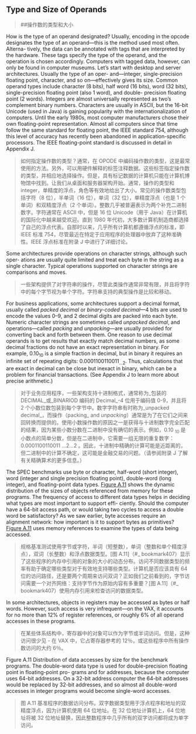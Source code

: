## Type and Size of Operands

> ##操作数的类型和大小

How is the type of an operand designated? Usually, encoding in the opcode designates the type of an operand—this is the method used most often. Alterna- tively, the data can be annotated with tags that are interpreted by the hardware. These tags specify the type of the operand, and the operation is chosen accordingly. Computers with tagged data, however, can only be found in computer museums. Let’s start with desktop and server architectures. Usually the type of an oper- and—integer, single-precision floating point, character, and so on—effectively gives its size. Common operand types include character (8 bits), half word (16 bits), word (32 bits), single-precision floating point (also 1 word), and double- precision floating point (2 words). Integers are almost universally represented as two’s complement binary numbers. Characters are usually in ASCII, but the 16-bit Unicode (used in Java) is gaining popularity with the internationalization of computers. Until the early 1980s, most computer manufacturers chose their own floating-point representation. Almost all computers since that time follow the same standard for floating point, the IEEE standard 754, although this level of accuracy has recently been abandoned in application-specific processors. The IEEE floating-point standard is discussed in detail in Appendix J.

> 如何指定操作数的类型？通常，在 OPODE 中编码操作数的类型，这是最常使用的方法。另外，可以用硬件解释的标签注释数据。这些标签指定操作数的类型，并相应地选择操作。但是，具有标记数据的计算机只能在计算机博物馆中找到。让我们从桌面和服务器架构开始。通常，操作的类型和 integer，单精度的浮点，角色等有效地给出了大小。常见的操作数类型包括字符（8 位），半单词（16 位），单词（32 位），单精度浮点（也是 1 个单词）和双精度浮点（2 个单词）。整数几乎被普遍表示为两个补充二进制数字。字符通常在 ASCII 中，但是 16 位 Unicode（用于 Java）在计算机的国际化中越来越受欢迎。直到 1980 年代初，大多数计算机制造商都选择了自己的浮点代表。自那时以来，几乎所有计算机都遵循浮点的标准，即 IEEE 标准 754，尽管最近在特定于应用程序的处理器中放弃了这种准确性。IEEE 浮点标准在附录 J 中进行了详细讨论。

Some architectures provide operations on character strings, although such oper- ations are usually quite limited and treat each byte in the string as a single character. Typical operations supported on character strings are comparisons and moves.

> 一些架构提供了对字符串的操作，尽管此类操作通常非常有限，并且将字符中的每个字节视为单个字符。字符串支持的典型操作是比较和移动。

For business applications, some architectures support a decimal format, usually called _packed decimal_ or _binary-coded decimal_—4 bits are used to encode the values 0–9, and 2 decimal digits are packed into each byte. Numeric character strings are sometimes called _unpacked decimal_, and operations—called _packing_ and _unpacking_—are usually provided for converting back and forth between them. One reason to use decimal operands is to get results that exactly match decimal numbers, as some decimal fractions do not have an exact representation in binary. For example, 0.10<sub>10</sub> is a simple fraction in decimal, but in binary it requires an infinite set of repeating digits: 0.0001100110011<sub>…2</sub>. Thus, calculations that are exact in decimal can be close but inexact in binary, which can be a problem for financial transactions. (See Appendix J to learn more about precise arithmetic.)

> 对于业务应用程序，一些架构支持十进制格式，通常称为_包装的 DECIMAL_或_BINARIOD 编码的 Decimal_-4 位用于编码值 0-9，并且将 2 个小数位数包装到每个字节中。数字字符串有时称为_unpacked decimal_，而操作（packing_ and _unpacking_）通常是为了在它们之间来回转换而提供的。使用小数操作数的原因之一是获得与十进制数字完全匹配的结果，因为某些小数分数在二进制中没有确切的表示。例如，0.10 <sub> 10 </sub>是小数点的简单分数，但是在二进制中，它需要一组无限的重复数字：0.0001100110011 <ub>…2…2 </sub>。因此，十进制中精确的计算可能是近距离的，但二进制中的计算不确定，这可能是金融交易的问题。（请参阅附录 J 了解有关精确算术的更多信息。）

The SPEC benchmarks use byte or character, half-word (short integer), word (integer and single precision floating point), double-word (long integer), and floating-point data types. [Figure A.11](#_bookmark407) shows the dynamic distribution of the sizes of objects referenced from memory for these programs. The frequency of access to different data types helps in deciding what types are most important to support effi- ciently. Should the computer have a 64-bit access path, or would taking two cycles to access a double word be satisfactory? As we saw earlier, byte accesses require an alignment network: how important is it to support bytes as primitives? [Figure A.11](#_bookmark407) uses memory references to examine the types of data being accessed.

> 规格基准测试使用字节或字符，半词（短整数），单词（整数和单个精度浮点），双词（长整数）和浮点数据类型。[图 A.11]（#_ bookmark407）显示了这些程序的内存中引用的对象的大小的动态分布。访问不同数据类型的频率有助于确定哪些类型对于有效地支持哪些类型。计算机是否应该具有 64 位的访问路径，还是要两个周期来访问双词？正如我们之前看到的，字节访问需要一个对齐网络：支持字节作为原始内容有多重要？[图 A.11]（#_ bookmark407）使用内存引用来检查访问的数据类型。

In some architectures, objects in registers may be accessed as bytes or half words. However, such access is very infrequent—on the VAX, it accounts for no more than 12% of register references, or roughly 6% of all operand accesses in these programs.

> 在某些体系结构中，寄存器中的对象可以作为字节或半词访问。但是，这种访问很少见 - 在 VAX 中，它占寄存器参考的 12％，或这些程序中所有操作数访问的大约 6％。

Figure A.11 Distribution of data accesses by size for the benchmark programs. The double-word data type is used for double-precision floating point in floating-point pro- grams and for addresses, because the computer uses 64-bit addresses. On a 32-bit address computer the 64-bit addresses would be replaced by 32-bit addresses, and so almost all double-word accesses in integer programs would become single-word accesses.

> 图 A.11 基准程序的数据访问分布。双字数据类型用于浮点程序和地址的双精度浮点，因为计算机使用 64 位地址。在 32 位地址计算机上，64 位地址将被 32 位地址替换，因此整数程序中几乎所有的双字访问都将成为单字访问。
